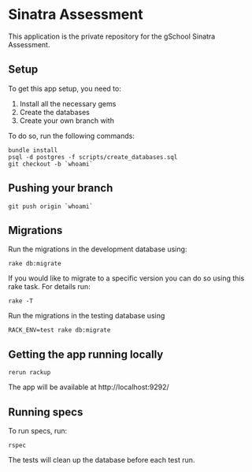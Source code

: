 # Sinatra Assessment

This application is the private repository for the gSchool Sinatra Assessment.

## Setup

To get this app setup, you need to:

1. Install all the necessary gems
1. Create the databases
1. Create your own branch with

To do so, run the following commands:

    bundle install
    psql -d postgres -f scripts/create_databases.sql
    git checkout -b `whoami`

## Pushing your branch

    git push origin `whoami`

## Migrations

Run the migrations in the development database using:

    rake db:migrate

If you would like to migrate to a specific version you can do so using this rake task. For details run:

    rake -T

Run the migrations in the testing database using

    RACK_ENV=test rake db:migrate

## Getting the app running locally

    rerun rackup

The app will be available at http://localhost:9292/

## Running specs

To run specs, run:

    rspec

The tests will clean up the database before each test run.